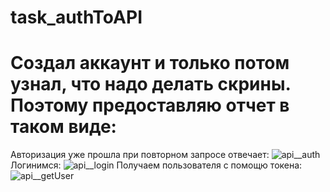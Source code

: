 # task_authToAPI
# Создал аккаунт и только потом узнал, что надо делать скрины. Поэтому предоставляю отчет в таком виде:
Авторизация уже прошла при повторном запросе отвечает:
![api__auth](https://github.com/michaelAlhimenko/task_authToAPI/assets/97414703/07d97825-7329-4397-8c06-11eb4b395b25)
Логинимся: 
![api__login](https://github.com/michaelAlhimenko/task_authToAPI/assets/97414703/1537bef2-7126-420a-a350-2f7c7c52a494)
Получаем пользователя с помощю токена:
![api__getUser](https://github.com/michaelAlhimenko/task_authToAPI/assets/97414703/e71f7767-4acd-4973-952c-70803fd1dbe3)
